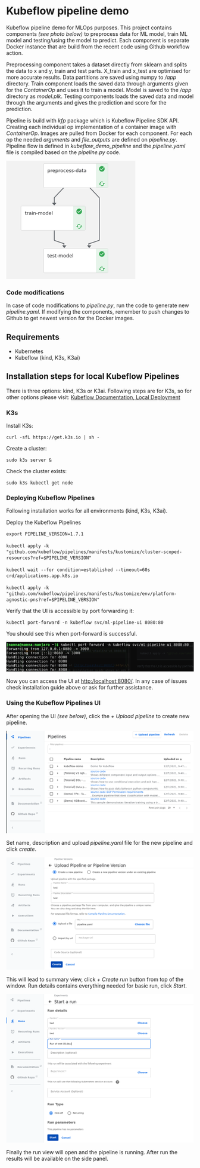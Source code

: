 # Kubeflow pipeline demo
Kubeflow pipeline demo for MLOps purposes.
This project contains components _(see photo below)_ to preprocess data for ML model,
train ML model and testing/using the model to predict. Each component is
separate Docker instance that are build from the recent code using Github workflow action.

Preprocessing component takes a dataset directly from sklearn and
splits the data to x and y, train and test parts. X_train and x_test are optimised for more accurate results.
Data partitions are saved using numpy to _/app_ directory. 
Train component loads the saved data through arguments given for the _ContainerOp_ and uses it to
train a model. Model is saved to the _/app_ directory as _model.plk_.
Testing components loads the saved data and model through the arguments
and gives the prediction and score for the prediction.

Pipeline is build with _kfp_ package which is Kubeflow Pipeline SDK API.
Creating each individual op implementation of a container image with _ContainerOp_. 
Images are pulled from Docker for each component. For each op the needed _arguments_ and
_file_outputs_ are defined on _pipeline.py_. Pipeline flow is defined in _kubeflow_demo_pipeline_ and 
the _pipeline.yaml_ file is compiled based on the _pipeline.py_ code.

![alt text](photos/kubeflow-pipline.png "Kubeflow pipeline components")

### Code modifications

In case of code modifications to _pipeline.py_, run the code to generate new _pipeline.yaml_.
If modifying the components, remember to push changes to Github to get newest version for the Docker images.

## Requirements

* Kubernetes
* Kubeflow (kind, K3s, K3ai)

## Installation steps for local Kubeflow Pipelines
There is three options: kind, K3s or K3ai. 
Following steps are for K3s, so for other options please visit: 
[Kubeflow Documentation, Local Deployment](https://www.kubeflow.org/docs/components/pipelines/installation/localcluster-deployment/)

### K3s

Install K3s:
```shell
curl -sfL https://get.k3s.io | sh -
```

Create a cluster:
```shell
sudo k3s server &
```

Check the cluster exists:
```shell
sudo k3s kubectl get node
```

### Deploying Kubeflow Pipelines
Following installation works for all environments (kind, K3s, K3ai).

Deploy the Kubeflow Pipelines
```shell
export PIPELINE_VERSION=1.7.1

kubectl apply -k "github.com/kubeflow/pipelines/manifests/kustomize/cluster-scoped-resources?ref=$PIPELINE_VERSION"

kubectl wait --for condition=established --timeout=60s crd/applications.app.k8s.io

kubectl apply -k "github.com/kubeflow/pipelines/manifests/kustomize/env/platform-agnostic-pns?ref=$PIPELINE_VERSION"
```

Verify that the UI is accessible by port forwarding it:
```shell
kubectl port-forward -n kubeflow svc/ml-pipeline-ui 8080:80
```

You should see this when port-forward is successful.

![alt text](photos/port-forwarding.png "Successful port-forwarding")

Now you can access the UI at [http:/localhost:8080/](http://localhost:8080/).
In any case of issues check installation guide above or ask for further assistance.


### Using the Kubeflow Pipelines UI

After opening the UI _(see below)_, click the _+ Upload pipeline_ to create new pipeline.

![alt text](photos/kubeflow-ui-home.png "Kubeflow Pipelines UI")

Set name, description and upload _pipeline.yaml_ file for the new pipeline and click _create_.

![alt text](photos/upload-pipeline.png "Upload pipeline yaml")

This will lead to summary view, click _+ Create run_ button from top of the window.
Run details contains everything needed for basic run, click _Start_.

![alt text](photos/start-run.png "Start new run")

Finally the run view will open and the pipeline is running. 
After run the results will be available on the side panel.
